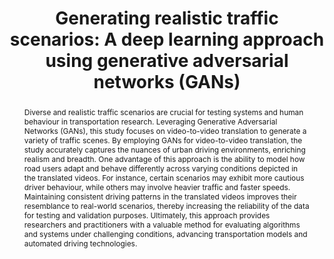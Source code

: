 ---
layout: publication
sitemap: false
title: "Generating realistic traffic scenarios: A deep learning approach using generative adversarial networks (GANs)"
authors: Alam, M. S., Martens, M., Bazilinskyy, P.
pdf: alam2024generating
image: alam2024generating.jpg
display: Submitted for publication.
year: 
doi:
suppmat: https://www.dropbox.com/scl/fo/wikk927sitse4dc0iwm9v/AAM5hWlKjlCOHkjfr7w587g?rlkey=j4yw3q6q5oipq7gawu0ic5pgl&st=0nyw3yy6&dl=0
abstract: "Diverse and realistic traffic scenarios are crucial for testing systems and human behaviour in transportation research. Leveraging Generative Adversarial Networks (GANs), this study focuses on video-to-video translation to generate a variety of traffic scenes. By employing GANs for video-to-video translation, the study accurately captures the nuances of urban driving environments, enriching realism and breadth. One advantage of this approach is the ability to model how road users adapt and behave differently across varying conditions depicted in the translated videos. For instance, certain scenarios may exhibit more cautious driver behaviour, while others may involve heavier traffic and faster speeds. Maintaining consistent driving patterns in the translated videos improves their resemblance to real-world scenarios, thereby increasing the reliability of the data for testing and validation purposes. Ultimately, this approach provides researchers and practitioners with a valuable method for evaluating algorithms and systems under challenging conditions, advancing transportation models and automated driving technologies."
---